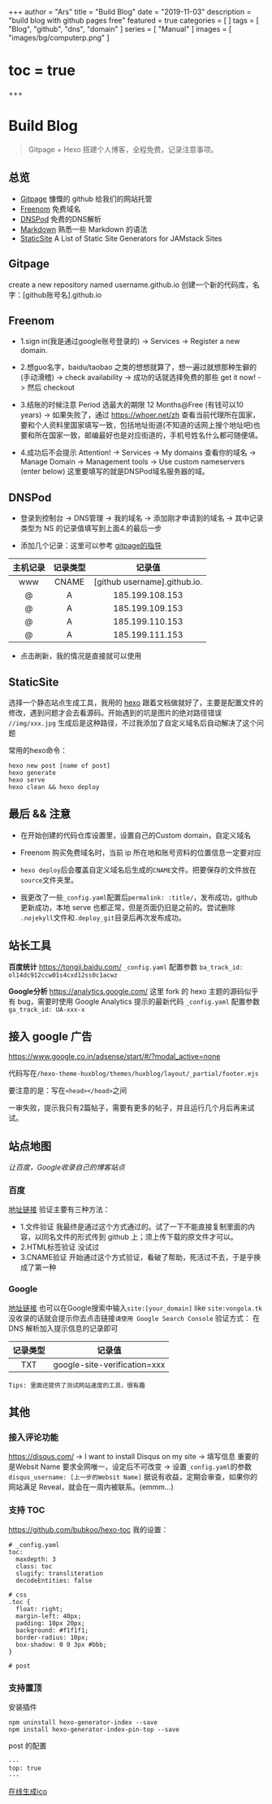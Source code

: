 +++
author = "Ars"
title = "Build Blog"
date = "2019-11-03"
description = "build blog with github pages free"
featured = true
categories = [
]
tags = [
  "Blog",
  "github",
  "dns",
  "domain"
]
series = [
  "Manual"
]
images = [
  "images/bg/computerp.png"
]
# toc = true
+++

# Build Blog
> Gitpage + Hexo 搭建个人博客，全程免费，记录注意事项。
## 总览

- [Gitpage](https://pages.github.com/) 慷慨的 github 给我们的网站托管
- [Freenom](https://www.freenom.com/) 免费域名
- [DNSPod](https://www.dnspod.cn/) 免费的DNS解析
- [Markdown](https://daringfireball.net/projects/markdown/syntax) 熟悉一些 Markdown 的语法
- [StaticSite](https://www.staticgen.com/) A List of Static Site Generators for JAMstack Sites

## Gitpage

create a new repository named username.github.io
创建一个新的代码库，名字：[github账号名].github.io

## Freenom

- 1.sign in(我是通过google账号登录的) -> Services -> Register a new domain.

- 2.想guo名字，baidu/taobao 之类的想想就算了，想一遍过就想那种生僻的(手动滑稽) -> check availability -> 成功的话就选择免费的那些 get it now! -> 然后 checkout

- 3.结账的时候注意 Period 选最大的期限 12 Months@Free (有钱可以10 years) -> 如果失败了，通过 https://whoer.net/zh 查看当前代理所在国家，要和个人资料里国家填写一致，包括地址街道(不知道的话网上搜个地址吧)也要和所在国家一致，邮编最好也是对应街道的，手机号姓名什么都可随便填。

- 4.成功后不会提示 Attention! -> Services -> My domains 查看你的域名 -> Manage Domain -> Management tools -> Use custom nameservers (enter below) 这里要填写的就是DNSPod域名服务器的域。

## DNSPod

- 登录到控制台 -> DNS管理 -> 我的域名 -> 添加刚才申请到的域名 -> 其中记录类型为 NS 的记录值填写到上面4.的最后一步

- 添加几个记录：这里可以参考 [gitpage的指导](https://help.github.com/en/github/working-with-github-pages/managing-a-custom-domain-for-your-github-pages-site#configuring-an-apex-domain)

| 主机记录 | 记录类型 | 记录值 |
| :-----: | :----: | :---------: |
| www     | CNAME  | [github username].github.io.|
| @       | A      | 185.199.108.153 |
| @       | A      | 185.199.109.153 |
| @       | A      | 185.199.110.153 |
| @       | A      | 185.199.111.153 |

- 点击刷新，我的情况是直接就可以使用


## StaticSite

选择一个静态站点生成工具，我用的 [hexo](https://hexo.io/zh-cn/docs/)
跟着文档做就好了，主要是配置文件的修改，遇到问题才会去看源码。开始遇到的坑是图片的绝对路径错误
`//img/xxx.jpg` 生成后是这种路径，不过我添加了自定义域名后自动解决了这个问题

常用的hexo命令：
```none
hexo new post [name of post]
hexo generate
hexo serve
hexo clean && hexo deploy
```


## 最后 && 注意

- 在开始创建的代码仓库设置里，设置自己的Custom domain，自定义域名

- Freenom 购买免费域名时，当前 ip 所在地和账号资料的位置信息一定要对应

- `hexo deploy`后会覆盖自定义域名后生成的`CNAME`文件。把要保存的文件放在`source`文件夹里。

- 我更改了一些`_config.yaml`配置后`permalink: :title/`，发布成功，github 更新成功，本地 serve 也都正常，但是页面仍旧是之前的。尝试删除 `.nojekyll`文件和`.deploy_git`目录后再次发布成功。


## 站长工具

**百度统计**
https://tongji.baidu.com/
`_config.yaml` 配置参数 `ba_track_id: ol14dc912ccw01s4cxd12ss0c1acwz`

**Google分析**
https://analytics.google.com/
这里 fork 的 hexo 主题的源码似乎有 bug，需要时使用 Google Analytics 提示的最新代码
`_config.yaml` 配置参数 `ga_track_id: UA-xxx-x`

## 接入 google 广告

https://www.google.co.in/adsense/start/#/?modal_active=none

代码写在`/hexo-theme-huxblog/themes/huxblog/layout/_partial/footer.ejs`

要注意的是：写在`<head></head>`之间

一审失败，提示我只有2篇帖子，需要有更多的帖子，并且运行几个月后再来试试。

## 站点地图
*让百度，Google收录自己的博客站点*
### 百度
[地址链接](https://ziyuan.baidu.com/site/index)
验证主要有三种方法：
- 1.文件验证 我最终是通过这个方式通过的。试了一下不能直接复制里面的内容，以同名文件的形式传到 github 上；须上传下载的原文件才可以。
- 2.HTML标签验证 没试过
- 3.CNAME验证 开始通过这个方式验证，看破了帮助，死活过不去，于是乎换成了第一种

### Google
[地址链接](https://search.google.com/search-console/about?utm_source=wmx&utm_medium=wmx-welcome#utm_source=zh-TW-wmxmsg&utm_medium=wmxmsg&utm_campaign=bm&authuser=0)
也可以在Google搜索中输入`site:[your_domain]` like `site:vongola.tk`
没收录的话就会提示你去点击链接`请使用 Google Search Console`
验证方式：
在 DNS 解析加入提示信息的记录即可

| 记录类型 | 记录值 |
| :---:    | :---:  |
| TXT      | google-site-verification=xxx |

```none
Tips: 里面还提供了测试网站速度的工具，很有趣
```
## 其他
### 接入评论功能
https://disqus.com/ -> I want to install Disqus on my site -> 填写信息 重要的是Websit Name 要求全网唯一，设定后不可改变 -> 设置`_config.yaml`的参数`disqus_username: [上一步的Websit Name]`
据说有收益，定期会审查，如果你的网站满足 Reveal，就会在一周内被联系。(emmm...)

### 支持 TOC
https://github.com/bubkoo/hexo-toc
我的设置：
```none
# _config.yaml
toc:
  maxdepth: 3
  class: toc
  slugify: transliteration
  decodeEntities: false

# css
.toc {
  float: right;
  margin-left: 40px;
  padding: 10px 20px;
  background: #f1f1f1;
  border-radius: 10px;
  box-shadow: 0 0 3px #bbb;
}

# post

```

### 支持置顶
安装插件
```none
npm uninstall hexo-generator-index --save
npm install hexo-generator-index-pin-top --save
```
post 的配置
```none
---
top: true
---
```

[在线生成ico](http://ico.duduxuexi.com/)